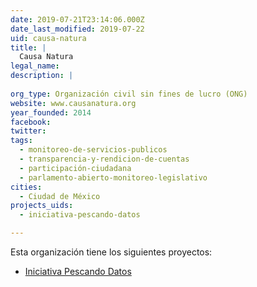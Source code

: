 ```yaml
---
date: 2019-07-21T23:14:06.000Z
date_last_modified: 2019-07-22
uid: causa-natura
title: |
  Causa Natura
legal_name: 
description: |
  
org_type: Organización civil sin fines de lucro (ONG)
website: www.causanatura.org
year_founded: 2014
facebook: 
twitter: 
tags:
  - monitoreo-de-servicios-publicos
  - transparencia-y-rendicion-de-cuentas
  - participación-ciudadana
  - parlamento-abierto-monitoreo-legislativo
cities: 
  - Ciudad de México
projects_uids:
  - iniciativa-pescando-datos

---
```


Esta organización tiene los siguientes proyectos:

- [Iniciativa Pescando Datos](/proyectos/iniciativa-pescando-datos)
